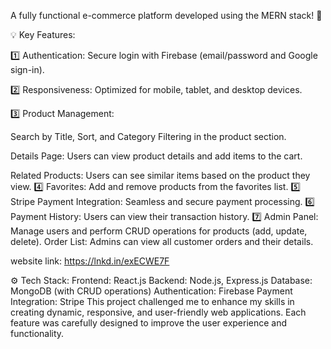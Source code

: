A fully functional e-commerce platform developed using the MERN stack! 🎉

💡 Key Features:

1️⃣ Authentication: Secure login with Firebase (email/password and Google sign-in).

2️⃣ Responsiveness: Optimized for mobile, tablet, and desktop devices.

3️⃣ Product Management:

Search by Title, Sort, and Category Filtering in the product section.

Details Page: Users can view product details and add items to the cart.

Related Products: Users can see similar items based on the product they view.
4️⃣ Favorites: Add and remove products from the favorites list.
5️⃣ Stripe Payment Integration: Seamless and secure payment processing.
6️⃣ Payment History: Users can view their transaction history.
7️⃣ Admin Panel:
Manage users and perform CRUD operations for products (add, update, delete).
Order List: Admins can view all customer orders and their details.

website link: https://lnkd.in/exECWE7F

⚙️ Tech Stack:
Frontend: React.js
Backend: Node.js, Express.js
Database: MongoDB (with CRUD operations)
Authentication: Firebase
Payment Integration: Stripe
This project challenged me to enhance my skills in creating dynamic, responsive, and user-friendly web applications. Each feature was carefully designed to improve the user experience and functionality.
